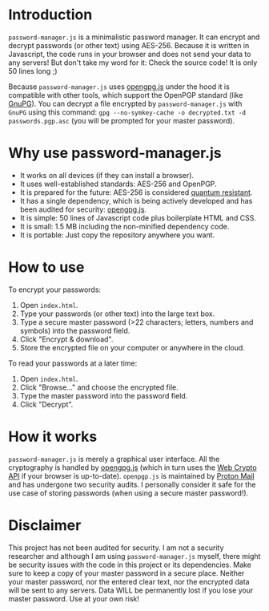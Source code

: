 # Introduction

`password-manager.js` is a minimalistic password manager. It can encrypt and decrypt passwords (or other text) using AES-256. Because it is written in Javascript, the code runs in your browser and does not send your data to any servers! But don't take my word for it: Check the source code! It is only 50 lines long ;) 

Because `password-manager.js` uses [opengpg.js](https://github.com/openpgpjs/openpgpjs) under the hood it is compatible with other tools, which support the OpenPGP standard (like [GnuPG](https://www.gnupg.org/)). You can decrypt a file encrypted by `password-manager.js` with `GnuPG` using this command: `gpg --no-symkey-cache -o decrypted.txt -d passwords.pgp.asc` (you will be prompted for your master password).

# Why use password-manager.js

- It works on all devices (if they can install a browser).
- It uses well-established standards: AES-256 and OpenPGP.
- It is prepared for the future: AES-256 is considered [quantum resistant](https://en.wikipedia.org/wiki/Advanced_Encryption_Standard#Quantum_attacks).
- It has a single dependency, which is being actively developed and has been audited for security: [opengpg.js](https://github.com/openpgpjs/openpgpjs).
- It is simple: 50 lines of Javascript code plus boilerplate HTML and CSS.
- It is small: 1.5 MB including the non-minified dependency code.
- It is portable: Just copy the repository anywhere you want.

# How to use

To encrypt your passwords:
1. Open `index.html`.
2. Type your passwords (or other text) into the large text box.
3. Type a secure master password (>22 characters; letters, numbers and symbols) into the password field.
4. Click "Encrypt & download".
5. Store the encrypted file on your computer or anywhere in the cloud.

To read your passwords at a later time:
1. Open `index.html`.
2. Click "Browse..." and choose the encrypted file.
3. Type the master password into the password field.
4. Click "Decrypt".

# How it works

`password-manager.js` is merely a graphical user interface. All the cryptography is handled by [opengpg.js](https://github.com/openpgpjs/openpgpjs) (which in turn uses the [Web Crypto API](https://developer.mozilla.org/en-US/docs/Web/API/Web_Crypto_API) if your browser is up-to-date). `openpgp.js` is maintained by [Proton Mail](https://proton.me/blog/openpgpjs-email-encryption) and has undergone two security audits. I personally consider it safe for the use case of storing passwords (when using a secure master password!).

# Disclaimer

This project has not been audited for security. I am not a security researcher and although I am using `password-manager.js` myself, there might be security issues with the code in this project or its dependencies. Make sure to keep a copy of your master password in a secure place. Neither your master password, nor the entered clear text, nor the encrypted data will be sent to any servers. Data WILL be permanently lost if you lose your master password. Use at your own risk!
